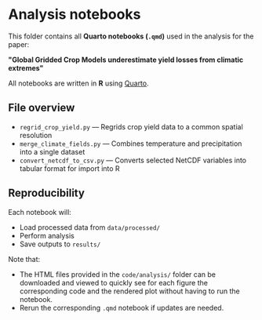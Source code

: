 # Analysis notebooks

This folder contains all **Quarto notebooks (`.qmd`)** used in the analysis for the paper:

**"Global Gridded Crop Models underestimate yield losses from climatic extremes"**

All notebooks are written in **R** using [Quarto](https://quarto.org).

## File overview

- `regrid_crop_yield.py` — Regrids crop yield data to a common spatial resolution
- `merge_climate_fields.py` — Combines temperature and precipitation into a single dataset
- `convert_netcdf_to_csv.py` — Converts selected NetCDF variables into tabular format for import into R

## Reproducibility

Each notebook will:
- Load processed data from `data/processed/`
- Perform analysis
- Save outputs to `results/`

Note that: 
- The HTML files provided in the `code/analysis/` folder can be downloaded and viewed to quickly see for each figure the corresponding code and the rendered plot without having to run the notebook.
- Rerun the corresponding `.qmd` notebook if updates are needed.

